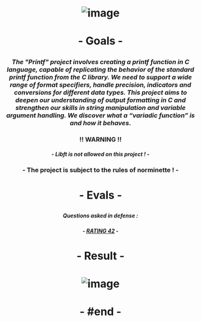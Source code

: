 # <p align="center"> ![image](https://github.com/ChrstphrChevalier/42Lausanne/assets/146819291/458639f7-130e-4a81-b4aa-616310c128bc) </p>

# <p align="center"> - Goals - </p>

### <p align="center"> *The "Printf" project involves creating a printf function in C language, capable of replicating the behavior of the standard printf function from the C library. We need to support a wide range of format specifiers, handle precision, indicators and conversions for different data types. This project aims to deepen our understanding of output formatting in C and strengthen our skills in string manipulation and variable argument handling. We discover what a “variadic function” is and how it behaves.* </p>

### <p align="center"> !! **WARNING** !! </p>

#### <p align="center"> - *Libft is not allowed on this project !* - </p>

### <p align="center"> - The project is subject to the rules of norminette ! - </p>

# <p align="center"> - Evals - </p>

##### <p align="center"> *Questions asked in defense :* </p>

##### <p align="center"> - [RATING 42](https://github.com/rphlr/42-Evals/tree/main/Cursus/Ft_printf) - </p>

# <p align="center"> - Result - </p>

# <p align="center"> ![image](https://github.com/ChrstphrChevalier/42Lausanne/assets/146819291/ce91d11d-53c4-4d83-949a-391c1c46ccca) </p>

# <p align="center"> - #end - </p>
